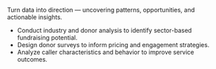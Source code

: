 Turn data into direction — uncovering patterns, opportunities, and actionable insights.

- Conduct industry and donor analysis to identify sector-based fundraising potential.
- Design donor surveys to inform pricing and engagement strategies.
- Analyze caller characteristics and behavior to improve service outcomes.